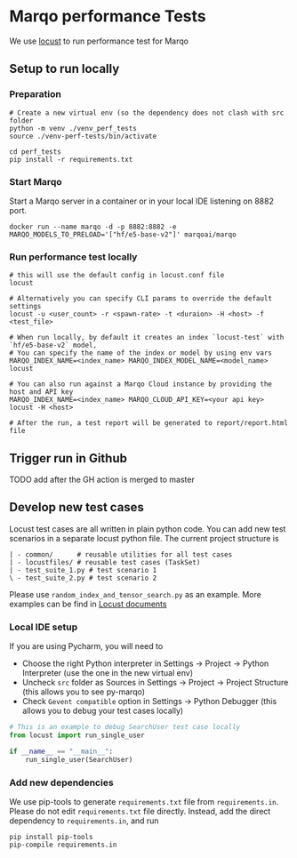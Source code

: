 # Marqo performance Tests
We use [locust](https://docs.locust.io/en/stable/what-is-locust.html) to run performance test for Marqo

## Setup to run locally
### Preparation
```shell
# Create a new virtual env (so the dependency does not clash with src folder
python -m venv ./venv_perf_tests
source ./venv-perf-tests/bin/activate

cd perf_tests
pip install -r requirements.txt
```

### Start Marqo
Start a Marqo server in a container or in your local IDE listening on 8882 port.
```shell
docker run --name marqo -d -p 8882:8882 -e MARQO_MODELS_TO_PRELOAD='["hf/e5-base-v2"]' marqoai/marqo
```

### Run performance test locally
```shell
# this will use the default config in locust.conf file
locust

# Alternatively you can specify CLI params to override the default settings
locust -u <user_count> -r <spawn-rate> -t <duraion> -H <host> -f <test_file> 

# When run locally, by default it creates an index `locust-test` with `hf/e5-base-v2` model,
# You can specify the name of the index or model by using env vars
MARQO_INDEX_NAME=<index_name> MARQO_INDEX_MODEL_NAME=<model_name> locust 

# You can also run against a Marqo Cloud instance by providing the host and API key
MARQO_INDEX_NAME=<index_name> MARQO_CLOUD_API_KEY=<your api key> locust -H <host>

# After the run, a test report will be generated to report/report.html file
```

## Trigger run in Github
TODO add after the GH action is merged to master

## Develop new test cases

Locust test cases are all written in plain python code. You can add new test scenarios in a separate 
locust python file. The current project structure is 

```text
| - common/      # reusable utilities for all test cases
| - locustfiles/ # reusable test cases (TaskSet)
| - test_suite_1.py # test scenario 1
\ - test_suite_2.py # test scenario 2
```

Please use `random_index_and_tensor_search.py` as an example.
More examples can be find in [Locust documents](https://docs.locust.io/en/stable/writing-a-locustfile.html)

### Local IDE setup
If you are using Pycharm, you will need to
* Choose the right Python interpreter in Settings -> Project -> Python Interpreter (use the one in the new virtual env)
* Uncheck `src` folder as Sources in Settings -> Project -> Project Structure (this allows you to see py-marqo)
* Check `Gevent compatible` option in Settings -> Python Debugger (this allows you to debug your test cases locally)

```python
# This is an example to debug SearchUser test case locally
from locust import run_single_user

if __name__ == "__main__":
    run_single_user(SearchUser)
```

### Add new dependencies
We use pip-tools to generate `requirements.txt` file from `requirements.in`. Please do not edit
`requirements.txt` file directly. Instead, add the direct dependency to `requirements.in`, and run

```shell
pip install pip-tools
pip-compile requirements.in
```

